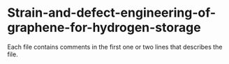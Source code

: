 # Strain-and-defect-engineering-of-graphene-for-hydrogen-storage
Each file contains comments in the first one or two lines that describes the file.